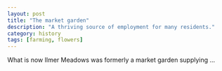 ```yaml
---
layout: post
title: "The market garden"
description: "A thriving source of employment for many residents."
category: history
tags: [farming, flowers]
---
```


What is now Ilmer Meadows was formerly a market garden supplying ...
